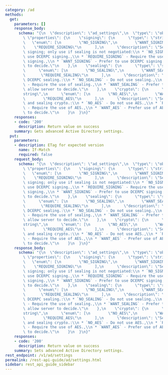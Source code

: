 ```yaml
---
category: /ad
methods:
  get:
    parameters: []
    response_body:
      schema: "{\n  \"description\": \"ad_settings\",\n  \"type\": \"object\",\n \
        \ \"properties\": {\n    \"signing\": {\n      \"type\": \"string\",\n   \
        \   \"enum\": [\n        \"NO_SIGNING\",\n        \"WANT_SIGNING\",\n    \
        \    \"REQUIRE_SIGNING\"\n      ],\n      \"description\": \"Setting for DCERPC\
        \ signing; only use if sealing is not negotiated:\\n * `NO_SIGNING` - Do not\
        \ use DCERPC signing.,\\n * `REQUIRE_SIGNING` - Require the use of DCERPC\
        \ signing.,\\n * `WANT_SIGNING` - Prefer to use DCERPC signing; allow server\
        \ to decide.\"\n    },\n    \"sealing\": {\n      \"type\": \"string\",\n\
        \      \"enum\": [\n        \"NO_SEALING\",\n        \"WANT_SEALING\",\n \
        \       \"REQUIRE_SEALING\"\n      ],\n      \"description\": \"Setting for\
        \ DCERPC sealing.:\\n * `NO_SEALING` - Do not use sealing.,\\n * `REQUIRE_SEALING`\
        \ - Require the use of sealing.,\\n * `WANT_SEALING` - Prefer to use sealing;\
        \ allow server to decide.\"\n    },\n    \"crypto\": {\n      \"type\": \"\
        string\",\n      \"enum\": [\n        \"NO_AES\",\n        \"WANT_AES\",\n\
        \        \"REQUIRE_AES\"\n      ],\n      \"description\": \"Setting for authenticator\
        \ and sealing crypto.:\\n * `NO_AES` - Do not use AES.,\\n * `REQUIRE_AES`\
        \ - Require the use of AES.,\\n * `WANT_AES` - Prefer use of AES; allow server\
        \ to decide.\"\n    }\n  }\n}"
    responses:
    - code: '200'
      description: Return value on success
    summary: Gets advanced Active Directory settings.
  put:
    parameters:
    - description: ETag for expected version
      name: If-Match
      required: false
    request_body:
      schema: "{\n  \"description\": \"ad_settings\",\n  \"type\": \"object\",\n \
        \ \"properties\": {\n    \"signing\": {\n      \"type\": \"string\",\n   \
        \   \"enum\": [\n        \"NO_SIGNING\",\n        \"WANT_SIGNING\",\n    \
        \    \"REQUIRE_SIGNING\"\n      ],\n      \"description\": \"Setting for DCERPC\
        \ signing; only use if sealing is not negotiated:\\n * `NO_SIGNING` - Do not\
        \ use DCERPC signing.,\\n * `REQUIRE_SIGNING` - Require the use of DCERPC\
        \ signing.,\\n * `WANT_SIGNING` - Prefer to use DCERPC signing; allow server\
        \ to decide.\"\n    },\n    \"sealing\": {\n      \"type\": \"string\",\n\
        \      \"enum\": [\n        \"NO_SEALING\",\n        \"WANT_SEALING\",\n \
        \       \"REQUIRE_SEALING\"\n      ],\n      \"description\": \"Setting for\
        \ DCERPC sealing.:\\n * `NO_SEALING` - Do not use sealing.,\\n * `REQUIRE_SEALING`\
        \ - Require the use of sealing.,\\n * `WANT_SEALING` - Prefer to use sealing;\
        \ allow server to decide.\"\n    },\n    \"crypto\": {\n      \"type\": \"\
        string\",\n      \"enum\": [\n        \"NO_AES\",\n        \"WANT_AES\",\n\
        \        \"REQUIRE_AES\"\n      ],\n      \"description\": \"Setting for authenticator\
        \ and sealing crypto.:\\n * `NO_AES` - Do not use AES.,\\n * `REQUIRE_AES`\
        \ - Require the use of AES.,\\n * `WANT_AES` - Prefer use of AES; allow server\
        \ to decide.\"\n    }\n  }\n}"
    response_body:
      schema: "{\n  \"description\": \"ad_settings\",\n  \"type\": \"object\",\n \
        \ \"properties\": {\n    \"signing\": {\n      \"type\": \"string\",\n   \
        \   \"enum\": [\n        \"NO_SIGNING\",\n        \"WANT_SIGNING\",\n    \
        \    \"REQUIRE_SIGNING\"\n      ],\n      \"description\": \"Setting for DCERPC\
        \ signing; only use if sealing is not negotiated:\\n * `NO_SIGNING` - Do not\
        \ use DCERPC signing.,\\n * `REQUIRE_SIGNING` - Require the use of DCERPC\
        \ signing.,\\n * `WANT_SIGNING` - Prefer to use DCERPC signing; allow server\
        \ to decide.\"\n    },\n    \"sealing\": {\n      \"type\": \"string\",\n\
        \      \"enum\": [\n        \"NO_SEALING\",\n        \"WANT_SEALING\",\n \
        \       \"REQUIRE_SEALING\"\n      ],\n      \"description\": \"Setting for\
        \ DCERPC sealing.:\\n * `NO_SEALING` - Do not use sealing.,\\n * `REQUIRE_SEALING`\
        \ - Require the use of sealing.,\\n * `WANT_SEALING` - Prefer to use sealing;\
        \ allow server to decide.\"\n    },\n    \"crypto\": {\n      \"type\": \"\
        string\",\n      \"enum\": [\n        \"NO_AES\",\n        \"WANT_AES\",\n\
        \        \"REQUIRE_AES\"\n      ],\n      \"description\": \"Setting for authenticator\
        \ and sealing crypto.:\\n * `NO_AES` - Do not use AES.,\\n * `REQUIRE_AES`\
        \ - Require the use of AES.,\\n * `WANT_AES` - Prefer use of AES; allow server\
        \ to decide.\"\n    }\n  }\n}"
    responses:
    - code: '200'
      description: Return value on success
    summary: Sets advanced Active Directory settings.
rest_endpoint: /v1/ad/settings
permalink: /rest-api-guide/ad/settings.html
sidebar: rest_api_guide_sidebar
---
```

